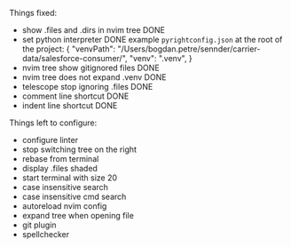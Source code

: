 Things fixed:
- show .files and .dirs in nvim tree DONE
- set python interpreter DONE
example `pyrightconfig.json` at the root of the project:
{
    "venvPath": "/Users/bogdan.petre/sennder/carrier-data/salesforce-consumer/",
    "venv": ".venv",
}
- nvim tree show gitignored files DONE
- nvim tree does not expand .venv DONE 
- telescope stop ignoring .files DONE 
- comment line shortcut DONE
- indent line shortcut DONE


Things left to configure:
- configure linter
- stop switching tree on the right
- rebase from terminal
- display .files shaded
- start terminal with size 20
- case insensitive search 
- case insensitive cmd search
- autoreload nvim config
- expand tree when opening file
- git plugin
- spellchecker 
